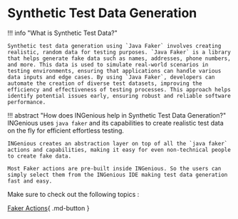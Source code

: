 # **Synthetic Test Data Generation**  <span style="color:#FF6200"></span>  


!!! info "What is Synthetic Test Data?"

    Synthetic test data generation using `Java Faker` involves creating realistic, random data for testing purposes. `Java Faker` is a library that helps generate fake data such as names, addresses, phone numbers, and more. This data is used to simulate real-world scenarios in testing environments, ensuring that applications can handle various data inputs and edge cases. By using `Java Faker`, developers can automate the creation of diverse test datasets, improving the efficiency and effectiveness of testing processes. This approach helps identify potential issues early, ensuring robust and reliable software performance.


!!! abstract "How does INGenious help in Synthetic Test Data Generation?"
    INGenious uses `java faker` and its capabilities to create realistic test data on the fly for efficient effortless testing.

    INGenious creates an abstraction layer on top of all the `java faker` actions and capabilities, making it easy for even non-technical people to create fake data.

    Most Faker actions are pre-built inside INGenious. So the users can simply select them from the INGenious IDE making test data generation fast and easy.


Make sure to check out the following topics :

[Faker Actions](actions.md){ .md-button } 